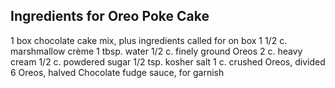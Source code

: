 ## Ingredients for Oreo Poke Cake
1 box chocolate cake mix, plus ingredients called for on box
1 1/2 c. marshmallow crème
1 tbsp. water
1/2 c. finely ground Oreos
2 c. heavy cream
1/2 c. powdered sugar
1/2 tsp. kosher salt
1 c. crushed Oreos, divided
6 Oreos, halved
Chocolate fudge sauce, for garnish